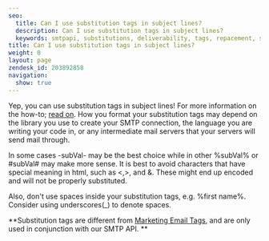 ```yaml
---
seo:
  title: Can I use substitution tags in subject lines?
  description: Can I use substitution tags in subject lines?
  keywords: smtpapi, substitutions, deliverability, tags, repacement, subvar, subject, x-smtpapi
title: Can I use substitution tags in subject lines?
weight: 0
layout: page
zendesk_id: 203892858
navigation:
  show: true
---
```


Yep, you can use substitution tags in subject lines! For more information on the how-to;  [read on](https://sendgrid.com/docs/API_Reference/SMTP_API/substitution_tags.html). How you format your substitution tags may depend on the library you use to create your SMTP connection, the language you are writing your code in, or any intermediate mail servers that your servers will send mail through.

In some cases -subVal- may be the best choice while in other %subVal% or #subVal# may make more sense. It is best to avoid characters that have special meaning in html, such as <,>, and &. These might end up encoded and will not be properly substituted.

Also, don't use spaces inside your substitution tags, e.g. %first name%. Consider using underscores(\_) to denote spaces.

**Substitution tags are different from [Marketing Email Tags](https://sendgrid.com/docs/User_Guide/Legacy_Features/Marketing_Emails/tags.html), and are only used in conjunction with our SMTP API. **
